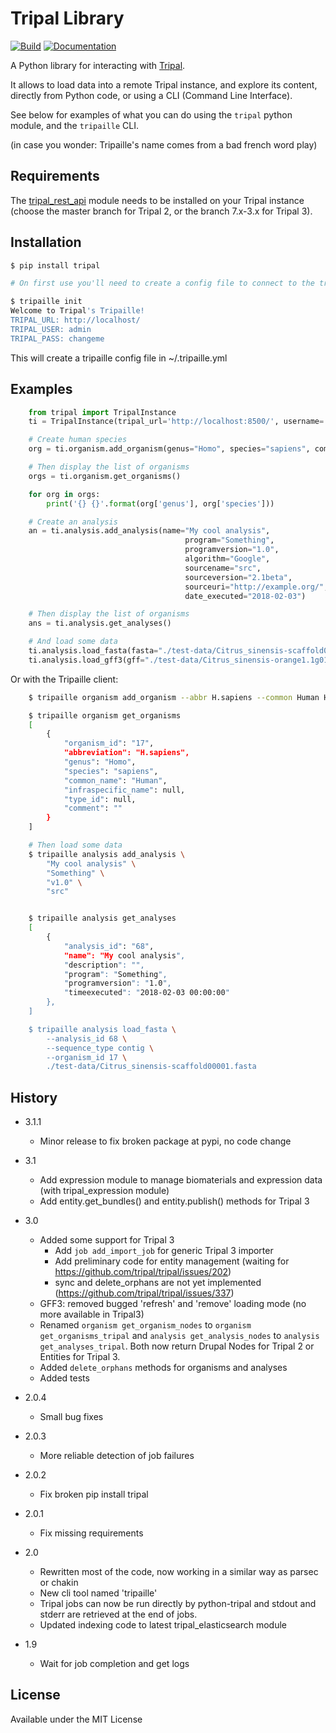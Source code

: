 # Tripal Library

[![Build](https://travis-ci.org/galaxy-genome-annotation/python-tripal.svg?branch=master)](https://travis-ci.org/galaxy-genome-annotation/python-tripal)
[![Documentation](https://readthedocs.org/projects/python-tripal/badge/?version=latest)](http://python-tripal.readthedocs.io/en/latest/?badge=latest)

A Python library for interacting with [Tripal](http://tripal.info/).

It allows to load data into a remote Tripal instance, and explore its content, directly from Python code, or using a CLI (Command Line Interface).

See below for examples of what you can do using the `tripal` python module, and the `tripaille` CLI.

(in case you wonder: Tripaille's name comes from a bad french word play)

## Requirements

The [tripal_rest_api](http://github.com/abretaud/tripal_rest_api) module needs to be installed on your Tripal instance (choose the master branch for Tripal 2, or the branch 7.x-3.x for Tripal 3).

## Installation

```bash
$ pip install tripal

# On first use you'll need to create a config file to connect to the tripal server, just run:

$ tripaille init
Welcome to Tripal's Tripaille!
TRIPAL_URL: http://localhost/
TRIPAL_USER: admin
TRIPAL_PASS: changeme
```

This will create a tripaille config file in ~/.tripaille.yml

## Examples

```python
    from tripal import TripalInstance
    ti = TripalInstance(tripal_url='http://localhost:8500/', username='admin', password='changeme')

    # Create human species
    org = ti.organism.add_organism(genus="Homo", species="sapiens", common="Human", abbr="H.sapiens")

    # Then display the list of organisms
    orgs = ti.organism.get_organisms()

    for org in orgs:
        print('{} {}'.format(org['genus'], org['species']))

    # Create an analysis
    an = ti.analysis.add_analysis(name="My cool analysis",
                                       program="Something",
                                       programversion="1.0",
                                       algorithm="Google",
                                       sourcename="src",
                                       sourceversion="2.1beta",
                                       sourceuri="http://example.org/",
                                       date_executed="2018-02-03")

    # Then display the list of organisms
    ans = ti.analysis.get_analyses()

    # And load some data
    ti.analysis.load_fasta(fasta="./test-data/Citrus_sinensis-scaffold00001.fasta", analysis_id=ans[0]['analysis_id'], organism_id=orgs[0]['organism_id'])
    ti.analysis.load_gff3(gff="./test-data/Citrus_sinensis-orange1.1g015632m.g.gff3", analysis_id=ans[0]['analysis_id'], organism_id=orgs[0]['organism_id'])
```

Or with the Tripaille client:

```bash
    $ tripaille organism add_organism --abbr H.sapiens --common Human Homo sapiens

    $ tripaille organism get_organisms
    [
        {
            "organism_id": "17",
            "abbreviation": "H.sapiens",
            "genus": "Homo",
            "species": "sapiens",
            "common_name": "Human",
            "infraspecific_name": null,
            "type_id": null,
            "comment": ""
        }
    ]

    # Then load some data
    $ tripaille analysis add_analysis \
        "My cool analysis" \
        "Something" \
        "v1.0" \
        "src"


    $ tripaille analysis get_analyses
    [
        {
            "analysis_id": "68",
            "name": "My cool analysis",
            "description": "",
            "program": "Something",
            "programversion": "1.0",
            "timeexecuted": "2018-02-03 00:00:00"
        },
    ]

    $ tripaille analysis load_fasta \
        --analysis_id 68 \
        --sequence_type contig \
        --organism_id 17 \
        ./test-data/Citrus_sinensis-scaffold00001.fasta
```

## History

 - 3.1.1
    - Minor release to fix broken package at pypi, no code change

 - 3.1
    - Add expression module to manage biomaterials and expression data (with tripal_expression module)
    - Add entity.get_bundles() and entity.publish() methods for Tripal 3

 - 3.0
    - Added some support for Tripal 3
        - Add `job add_import_job` for generic Tripal 3 importer
        - Add preliminary code for entity management (waiting for https://github.com/tripal/tripal/issues/202)
        - sync and delete_orphans are not yet implemented (https://github.com/tripal/tripal/issues/337)
    - GFF3: removed bugged 'refresh' and 'remove' loading mode (no more available in Tripal3)
    - Renamed `organism get_organism_nodes` to `organism get_organisms_tripal`
      and `analysis get_analysis_nodes` to `analysis get_analyses_tripal`.
      Both now return Drupal Nodes for Tripal 2 or Entities for Tripal 3.
    - Added `delete_orphans` methods for organisms and analyses
    - Added tests

 - 2.0.4
    - Small bug fixes

 - 2.0.3
    - More reliable detection of job failures

 - 2.0.2
    - Fix broken pip install tripal

 - 2.0.1
    - Fix missing requirements

 - 2.0
    - Rewritten most of the code, now working in a similar way as parsec or chakin
    - New cli tool named 'tripaille'
    - Tripal jobs can now be run directly by python-tripal and stdout and stderr are retrieved at the end of jobs.
    - Updated indexing code to latest tripal_elasticsearch module

 - 1.9
    - Wait for job completion and get logs

## License

Available under the MIT License
